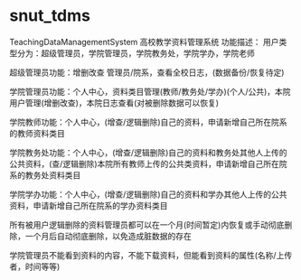 # snut_tdms
TeachingDataManagementSystem
高校教学资料管理系统
功能描述：
用户类型分为：超级管理员，学院管理员，学院教务处，学院学办，学院老师

超级管理员功能：增删改查 管理员/院系，查看全校日志，(数据备份/恢复待定)

学院管理员功能：个人中心，资料类目管理(教师/教务处/学办)(个人/公共)，本院用户管理(增删改查)，本院日志查看(对被删除数据可以恢复)

学院教师功能：个人中心，(增查/逻辑删除)自己的资料，申请新增自己所在院系的教师资料类目

学院教务处功能：个人中心，(增查/逻辑删除)自己的资料和教务处其他人上传的公共资料，(查/逻辑删除)本院所有教师上传的公共类资料，申请新增自己所在院系的教务处资料类目

学院学办功能：个人中心，(增查/逻辑删除)自己的资料和学办其他人上传的公共资料，申请新增自己所在院系的学办资料类目

所有被用户逻辑删除的资料管理员都可以在一个月(时间暂定)内恢复或手动彻底删除，一个月后自动彻底删除，以免造成脏数据的存在

学院管理员不能看到资料的内容，不能下载资料，但能看到资料的属性(名称/上传者，时间等等)
